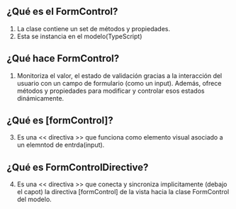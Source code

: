 ## ¿Qué es el FormControl?
  1. La clase contiene un set de métodos y propiedades.
  2. Esta se instancia en el modelo(TypeScript)

## ¿Qué hace FormControl?
   1. Monitoriza el valor, el estado de validación gracias a la interacción del usuario con un campo de formulario (como un input). Además, ofrece métodos y propiedades para modificar y controlar esos estados dinámicamente.

## ¿Qué es [formControl]?
   3. Es una << directiva >> que funciona como elemento visual asociado a un elemntod de entrda(input). 


## ¿Qué es FormControlDirective?
   4. Es una << directiva >> que conecta y sincroniza implicitamente (debajo el capot) la directiva [formControl] de la vista hacia la clase FormControl del modelo.
